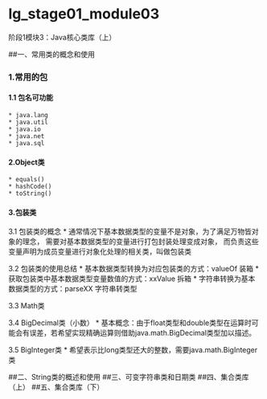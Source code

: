 # lg_stage01_module03
阶段1模块3：Java核心类库（上）

##一、常用类的概念和使用

### 1.常用的包
#### 1.1 包名可功能

    * java.lang
    * java.util
    * java.io
    * java.net
    * java.sql
    
#### 2.Object类
    * equals()
    * hashCode()
    * toString()


#### 3.包装类
3.1 包装类的概念
    * 通常情况下基本数据类型的变量不是对象，为了满足万物皆对象的理念，
    需要对基本数据类型的变量进行打包封装处理变成对象，
    而负责这些变量声明为成员变量进行对象化处理的相关类，叫做包装类

3.2 包装类的使用总结
    * 基本数据类型转换为对应包装类的方式：valueOf 装箱
    * 获取包装类中基本数据类型变量数值的方式：xxValue 拆箱
    * 字符串转换为基本数据类型的方式：parseXX 字符串转类型

3.3 Math类

3.4 BigDecimal类（小数）
    * 基本概念：由于float类型和double类型在运算时可能会有误差，若希望实现精确运算则借助java.math.BigDecimal类型加以描述。

3.5 BigInteger类
    * 希望表示比long类型还大的整数，需要java.math.BigInteger类
    
##二、String类的概述和使用
##三、可变字符串类和日期类
##四、集合类库（上）
##五、集合类库（下）